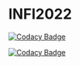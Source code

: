 # INFI2022

[![Codacy Badge](https://app.codacy.com/project/badge/Grade/915387aa64394a468afb984709357f1e)](https://www.codacy.com/gh/SPL21GL/INFI2022/dashboard?utm_source=github.com&amp;utm_medium=referral&amp;utm_content=SPL21GL/INFI2022&amp;utm_campaign=Badge_Grade)

[![Codacy Badge](https://app.codacy.com/project/badge/Grade/7bc0549273b3455f9e2426d9abf14c72)](https://www.codacy.com/gh/SPL21GL/FL_FalskProjekt/dashboard?utm_source=github.com&amp;utm_medium=referral&amp;utm_content=SPL21GL/FL_FalskProjekt&amp;utm_campaign=Badge_Grade)
